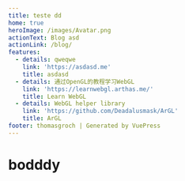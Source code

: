 ```yaml
---
title: teste dd
home: true
heroImage: /images/Avatar.png
actionText: Blog asd
actionLink: /blog/
features:
  - details: qweqwe
    link: 'https://asdasd.me'
    title: asdasd
  - details: 通过OpenGL的教程学习WebGL
    link: 'https://learnwebgl.arthas.me/'
    title: Learn WebGL
  - details: WebGL helper library
    link: 'https://github.com/Deadalusmask/ArGL'
    title: ArGL
footer: thomasgroch | Generated by VuePress
---
```

# **bodddy**
